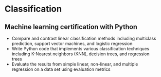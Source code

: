 # Classification

## Machine learning certification with Python 
- Compare and contrast linear classification methods including multiclass prediction, support vector machines, and logistic regression
- Write Python code that implements various classification techniques including K-Nearest neighbors (KNN), decision trees, and regression trees
- Evaluate the results from simple linear, non-linear, and multiple regression on a data set using evaluation metrics
